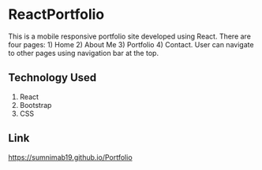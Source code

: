 # ReactPortfolio

This is a mobile responsive portfolio site developed using React. There are four pages: 1) Home 2) About Me  3) Portfolio  4) Contact. User can navigate to other pages using navigation bar at the top.


## Technology Used
1. React
2. Bootstrap
3. CSS

## Link
https://sumnimab19.github.io/Portfolio


